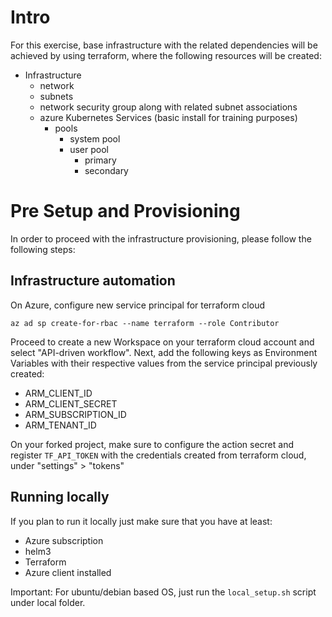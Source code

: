 # Intro

For this exercise, base infrastructure with the related dependencies will be achieved by using terraform, where the following resources will be created:

- Infrastructure
    - network
    - subnets
    - network security group along with related subnet associations
    - azure Kubernetes Services (basic install for training purposes)
        - pools
            - system pool
            - user pool
                - primary
                - secondary


# Pre Setup and Provisioning

In order to proceed with the infrastructure provisioning, please follow the following steps:

## Infrastructure automation

On Azure, configure new service principal for terraform cloud

```
az ad sp create-for-rbac --name terraform --role Contributor
```

Proceed to create a new Workspace on your terraform cloud account and select "API-driven workflow". Next, add the following keys as Environment Variables with their respective values from the service principal previously created:

- ARM_CLIENT_ID
- ARM_CLIENT_SECRET
- ARM_SUBSCRIPTION_ID
- ARM_TENANT_ID

On your forked project, make sure to configure the action secret and register `TF_API_TOKEN` with the credentials created from terraform cloud, under "settings" > "tokens"


## Running locally

If you plan to run it locally just make sure that you have at least:
- Azure subscription
- helm3
- Terraform
- Azure client installed

Important: For ubuntu/debian based OS, just run the `local_setup.sh` script under local folder.

